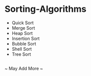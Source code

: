# Sorting-Algorithms #
- Quick Sort
- Merge Sort
- Heap Sort
- Insertion Sort
- Bubble Sort
- Shell Sort
- Tree Sort

##
~ May Add More ~